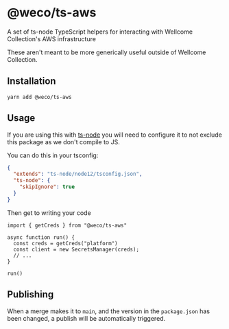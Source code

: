# @weco/ts-aws

A set of ts-node TypeScript helpers for interacting with Wellcome Collection's AWS infrastructure

These aren't meant to be more generically useful outside of Wellcome Collection.

## Installation

    yarn add @weco/ts-aws

## Usage
If you are using this with [ts-node](https://github.com/TypeStrong/ts-node) you will need to configure it to not exclude this package as we don't compile to JS.

You can do this in your tsconfig:
```JSON
{
  "extends": "ts-node/node12/tsconfig.json",
  "ts-node": {
    "skipIgnore": true
  }
}
```

Then get to writing your code
```TS
import { getCreds } from "@weco/ts-aws"

async function run() {
  const creds = getCreds("platform")
  const client = new SecretsManager(creds);
  // ...
}

run()

```

## Publishing

When a merge makes it to `main`, and the version in the `package.json` has been changed, a publish will be automatically triggered.

